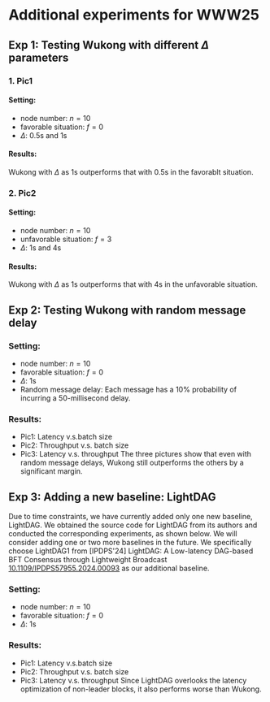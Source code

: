 # Additional experiments for WWW25

## Exp 1: Testing Wukong with different $\Delta$ parameters

### 1. Pic1
#### Setting: 
- node number: $n=10$ 
- favorable situation: $f=0$
- $\Delta$: 0.5s and 1s
#### Results:
Wukong with $\Delta$ as 1s outperforms that with 0.5s in the favorablt situation.

### 2. Pic2
#### Setting: 
- node number: $n=10$ 
- unfavorable situation: $f=3$
- $\Delta$: 1s and 4s
#### Results:
Wukong with $\Delta$ as 1s outperforms that with 4s in the unfavorable situation.



## Exp 2: Testing Wukong with random message delay

### Setting: 
- node number: $n=10$ 
- favorable situation: $f=0$
- $\Delta$: 1s
- Random message delay: Each message has a 10% probability of incurring a 50-millisecond delay.

### Results:
- Pic1: Latency v.s.batch size
- Pic2: Throughput v.s. batch size
- Pic3: Latency v.s. throughput
The three pictures show that even with random message delays, Wukong still outperforms the others by a significant margin.

## Exp 3: Adding a new baseline: LightDAG

Due to time constraints, we have currently added only one new baseline, LightDAG. We obtained the source code for LightDAG from its authors and conducted the corresponding experiments, as shown below. We will consider adding one or two more baselines in the future.
We specifically choose LightDAG1 from [IPDPS'24] LightDAG: A Low-latency DAG-based BFT Consensus through Lightweight Broadcast [10.1109/IPDPS57955.2024.00093](https://doi.ieeecomputersociety.org/10.1109/IPDPS57955.2024.00093) as our additional baseline.

### Setting: 
- node number: $n=10$ 
- favorable situation: $f=0$
- $\Delta$: 1s

### Results:
- Pic1: Latency v.s.batch size
- Pic2: Throughput v.s. batch size
- Pic3: Latency v.s. throughput
Since LightDAG overlooks the latency optimization of non-leader blocks, it also performs worse than Wukong.

